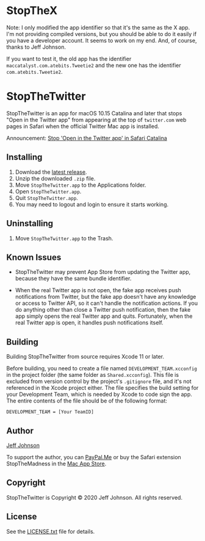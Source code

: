 # StopTheX

Note: I only modified the app identifier so that it's the same as the X app. I'm not providing compiled versions, but you should be able to do it easily if you have a developer account. It seems to work on my end. And, of course, thanks to Jeff Johnson.

If you want to test it, the old app has the identifier `maccatalyst.com.atebits.Tweetie2` and the new one has the identifier `com.atebits.Tweetie2`.

# StopTheTwitter

StopTheTwitter is an app for macOS 10.15 Catalina and later that stops "Open in the Twitter app" from appearing at the top of `twitter.com` web pages in Safari when the official Twitter Mac app is installed.

Announcement: [Stop 'Open in the Twitter app' in Safari Catalina](https://lapcatsoftware.com/articles/universal-links.html)

## Installing

1. Download the [latest release](https://github.com/lapcat/StopTheTwitter/releases/latest).
2. Unzip the downloaded `.zip` file.
3. Move `StopTheTwitter.app` to the Applications folder.
4. Open `StopTheTwitter.app`.
5. Quit `StopTheTwitter.app`.
6. You may need to logout and login to ensure it starts working.

## Uninstalling

1. Move `StopTheTwitter.app` to the Trash.

## Known Issues

- StopTheTwitter may prevent App Store from updating the Twitter app, because they have the same bundle identifier.

-  When the real Twitter app is not open, the fake app receives push notifications from Twitter, but the fake app doesn't have any knowledge or access to Twitter API, so it can't handle the notification actions. If you do anything other than close a Twitter push notification, then the fake app simply opens the real Twitter app and quits. Fortunately, when the real Twitter app is open, it handles push notifications itself.

## Building

Building StopTheTwitter from source requires Xcode 11 or later.

Before building, you need to create a file named `DEVELOPMENT_TEAM.xcconfig` in the project folder (the same folder as `Shared.xcconfig`). This file is excluded from version control by the project's `.gitignore` file, and it's not referenced in the Xcode project either. The file specifies the build setting for your Development Team, which is needed by Xcode to code sign the app. The entire contents of the file should be of the following format:
```
DEVELOPMENT_TEAM = [Your TeamID]
```

## Author

[Jeff Johnson](https://lapcatsoftware.com/)

To support the author, you can [PayPal.Me](https://www.paypal.me/JeffJohnsonWI) or buy the Safari extension StopTheMadness in the [Mac App Store](https://apps.apple.com/app/stopthemadness/id1376402589?mt=12).

## Copyright

StopTheTwitter is Copyright © 2020 Jeff Johnson. All rights reserved.

## License

See the [LICENSE.txt](LICENSE.txt) file for details.
